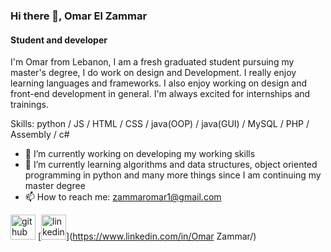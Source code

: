 ### Hi there 👋, Omar El Zammar
#### Student and developer
I'm Omar from Lebanon, I am a fresh graduated student pursuing my master's degree, I do work on design and Development. I really enjoy learning languages and frameworks. I also enjoy working on design and front-end development in general. I'm always excited for internships and trainings.

Skills: python / JS / HTML / CSS / java(OOP) / java(GUI) / MySQL / PHP / Assembly / c#

- 🔭 I’m currently working on developing my working skills  
- 🌱 I’m currently learning algorithms and data structures, object oriented programming in python and many more things since I am continuing my master degree 
- 📫 How to reach me:  zammaromar1@gmail.com 


[<img src='https://cdn.jsdelivr.net/npm/simple-icons@3.0.1/icons/github.svg' alt='github' height='40'>](https://github.com/omar1z)  [<img src='https://cdn.jsdelivr.net/npm/simple-icons@3.0.1/icons/linkedin.svg' alt='linkedin' height='40'>](https://www.linkedin.com/in/Omar Zammar/)  



